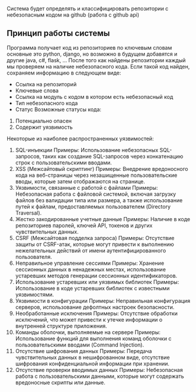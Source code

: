 Система будет определять и классифицировать репозитории с небезопасным кодом на github (работа с github api)

## Принцип работы системы 
Программа получает код из репозиториев по ключевым словам основные это python, django, но возможно в будущем добавятся и другие java, c#, flask, …
После того как найдены репозитории каждый мы проверяем на наличие небезопасного кода. Если такой код найден, сохраняем информацию в следующем виде:
- Ссылка на репозиторий
- Ключевые слова
- Ссылка на модуль с кодом в котором есть небезопасный код
- Тип небезопасного кода
- Статус
Возможные статусы кода:
1. Потенциально опасен 
2. Содержит уязвимость

Некоторые из наиболее распространенных уязвимостей:
1. SQL-инъекции
Примеры: Использование небезопасных SQL-запросов, таких как создание SQL-запросов через конкатенацию строк с пользовательскими вводами.
2. XSS (Межсайтовый скриптинг)
Примеры: Внедрение вредоносного кода на веб-страницы через незашищенные пользовательские вводы, которые затем отображаются на странице.
3. Уязвимости, связанные с работой с файлами
Примеры: Небезопасная работа с файловой системой, включая загрузку файлов без валидации типа или размера, а также использование путей к файлам, предоставляемых пользователем (Directory Traversal).
4. Жестко закодированные учетные данные
Примеры: Наличие в коде репозиториев паролей, ключей API, токенов и других чувствительных данных.
5. CSRF (Межсайтовая подделка запроса)
Примеры: Отсутствие защиты от CSRF-атак, которые могут привести к выполнению нежелательных действий от имени аутентифицированного пользователя.
6. Неправильное управление сессиями
Примеры: Хранение сессионных данных в ненадежных местах, использование устаревших методов генерации сессионных идентификаторов.
7. Использование устаревших или уязвимых библиотек
Примеры: Использование в коде устаревших библиотек с известными уязвимостями.
8. Уязвимости в конфигурации
Примеры: Неправильная конфигурация серверов, использование дефолтных настроек безопасности.
9. Необработанные исключения
Примеры: Отсутствие обработки исключений, что может привести к утечке информации о внутренней структуре приложения.
10. Команды оболочки, выполняемые на сервере
Примеры: Использование функций для выполнения команд оболочки с пользовательскими вводами (Command Injection).
11. Отсутствие шифрования данных
Примеры: Передача чувствительных данных в нешифрованном виде, отсутствие шифрования конфиденциальной информации при хранении.
12. Отсутствие проверки вводимых данных
Примеры: Небезопасная работа с пользовательскими данными, которые могут содержать вредоносные скрипты или данные.

